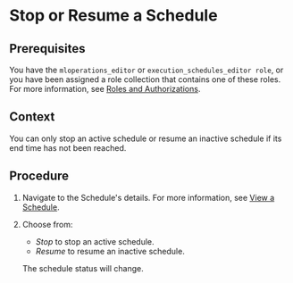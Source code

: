 <!-- loioa3d37a3bd74c4765985abf8209f5c8a1 -->

# Stop or Resume a Schedule



<a name="loioa3d37a3bd74c4765985abf8209f5c8a1__prereq_rzr_wcq_kwb"/>

## Prerequisites

You have the `mloperations_editor` or `execution_schedules_editor role`, or you have been assigned a role collection that contains one of these roles. For more information, see [Roles and Authorizations](roles-and-authorizations-4ef8499.md).



## Context

You can only stop an active schedule or resume an inactive schedule if its end time has not been reached.



## Procedure

1.  Navigate to the Schedule's details. For more information, see [View a Schedule](view-a-schedule-1857004.md).

2.  Choose from:

    -   *Stop* to stop an active schedule.
    -   *Resume* to resume an inactive schedule.

    The schedule status will change.


